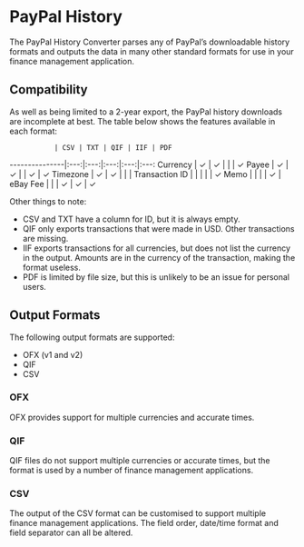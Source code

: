 # PayPal History

The PayPal History Converter parses any of PayPal’s downloadable history formats
and outputs the data in many other standard formats for use in your finance
management application.

## Compatibility

As well as being limited to a 2-year export, the PayPal history downloads are
incomplete at best. The table below shows the features available in each format:

               | CSV | TXT | QIF | IIF | PDF
---------------|:---:|:---:|:---:|:---:|:---:
Currency       |  ✓  |  ✓  |     |     |  ✓
Payee          |  ✓  |  ✓  |     |  ✓  |  ✓
Timezone       |  ✓  |  ✓  |     |     |
Transaction ID |     |     |     |     |  ✓
Memo           |     |     |     |  ✓  |
eBay Fee       |     |     |  ✓  |  ✓  |  ✓

Other things to note:

* CSV and TXT have a column for ID, but it is always empty.
* QIF only exports transactions that were made in USD. Other transactions are missing.
* IIF exports transactions for all currencies, but does not list the currency in the
    output. Amounts are in the currency of the transaction, making the format useless.
* PDF is limited by file size, but this is unlikely to be an issue for personal users.

## Output Formats

The following output formats are supported:

* OFX (v1 and v2)
* QIF
* CSV

### OFX

OFX provides support for multiple currencies and accurate times.

### QIF

QIF files do not support multiple currencies or accurate times, but the format is
used by a number of finance management applications.

### CSV

The output of the CSV format can be customised to support multiple finance management
applications. The field order, date/time format and field separator can all be altered.
